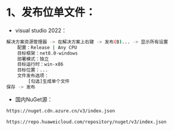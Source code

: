 # 1、发布位单文件：

- visual studio 2022：

```bash
解决方案资源管理器 -> 在解决方案上右键 -> 发布(B)... -> 显示所有设置
	配置：Release | Any CPU
	目标框架：net8.0-windows
	部署模式：独立
	目标运行时：win-x86
	目标位置：...
	文件发布选项：
		[勾选]生成单个文件
保存 -> 发布
```

- 国内NuGet源：

```bash
https://nuget.cdn.azure.cn/v3/index.json

https://repo.huaweicloud.com/repository/nuget/v3/index.json
```

